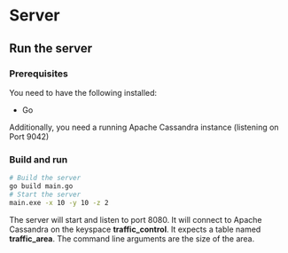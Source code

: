 # Server

## Run the server

### Prerequisites

You need to have the following installed:

-   Go

Additionally, you need a running Apache Cassandra instance (listening on Port 9042)

### Build and run

```bash
# Build the server
go build main.go
# Start the server
main.exe -x 10 -y 10 -z 2
```

The server will start and listen to port 8080. It will connect to Apache Cassandra on the keyspace **traffic_control**. It expects a table named **traffic_area**. The command line arguments are the size of the area.
